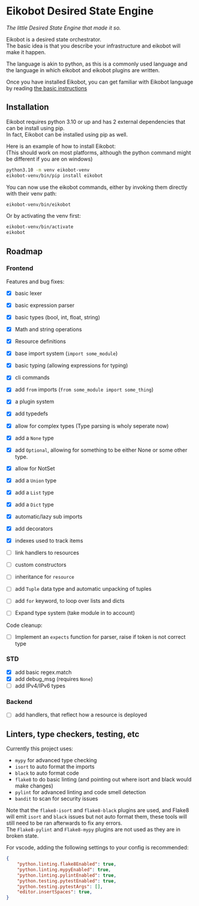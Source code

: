 # Eikobot Desired State Engine

*The little Desired State Engine that made it so.*  

Eikobot is a desired state orchestrator.  
The basic idea is that you describe your infrastructure and eikobot
will make it happen.  

The language is akin to python, as this is a commonly used language
and the language in which eikobot and eikobot plugins are written.  

Once you have installed Eikobot,
you can get familiar with Eikobot language by reading [the basic instructions](https://github.com/kazaamjt/Eikobot/blob/main/docs/basics.md)

## Installation

Eikobot requires python 3.10 or up and has 2 external dependencies that can be install using pip.  
In fact, Eikobot can be installed using pip as well.  

Here is an example of how to install Eikobot:  
(This should work on most platforms, although the python command might be different if you are on windows)

```bash
python3.10 -m venv eikobot-venv
eikobot-venv/bin/pip install eikobot
```

You can now use the eikobot commands,
either by invoking them directly with their venv path:

```bash
eikobot-venv/bin/eikobot
```

Or by activating the venv first:

```bash
eikobot-venv/bin/activate
eikobot
```

## Roadmap

### Frontend

Features and bug fixes:

- [x] basic lexer
- [x] basic expression parser
- [x] basic types (bool, int, float, string)
- [x] Math and string operations
- [x] Resource definitions
- [x] base import system (`import some_module`)
- [x] basic typing (allowing expressions for typing)
- [x] cli commands
- [x] add `from` imports (`from some_module import some_thing`)
- [x] a plugin system
- [x] add typedefs
- [x] allow for complex types (Type parsing is wholy seperate now)
- [x] add a `None` type
- [x] add `Optional`, allowing for something to be either None or some other type.
- [x] allow for NotSet
- [x] add a `Union` type
- [x] add a `List` type
- [x] add a `Dict` type
- [x] automatic/lazy sub imports
- [x] add decorators
- [x] indexes used to track items
- [ ] link handlers to resources
- [ ] custom constructors
- [ ] inheritance for `resource`
- [ ] add `Tuple` data type and automatic unpacking of tuples
- [ ] add `for` keyword, to loop over lists and dicts
- [ ] Expand type system (take module in to account)


Code cleanup:

- [ ] Implement an `expects` function for parser, raise if token is not correct type

### STD

- [x] add basic regex.match
- [x] add debug_msg (requires `None`)
- [ ] add IPv4/IPv6 types

### Backend

- [ ] add handlers, that reflect how a resource is deployed

## Linters, type checkers, testing, etc

Currently this project uses:

- `mypy` for advanced type checking
- `isort` to auto format the imports
- `black` to auto format code
- `flake8` to do basic linting (and pointing out where isort and black would make changes)
- `pylint` for advanced linting and code smell detection
- `bandit` to scan for security issues

Note that the `flake8-isort` and `flake8-black` plugins are used,
and Flake8 will emit `isort` and `black` issues but not auto format them,
these tools will still need to be ran afterwards to fix any errors.  
The `Flake8-pylint` and `Flake8-mypy` plugins are not used as they are in broken state.  

For vscode, adding the following settings to your config is recommended:

```json
{
    "python.linting.flake8Enabled": true,
    "python.linting.mypyEnabled": true,
    "python.linting.pylintEnabled": true,
    "python.testing.pytestEnabled": true,
    "python.testing.pytestArgs": [],
    "editor.insertSpaces": true,
}
```
